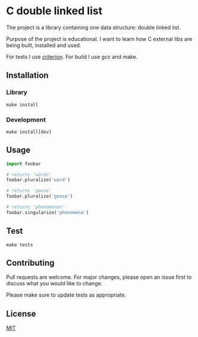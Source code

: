 # C double linked list

The project is a library containing one data structure: double linked list.

Purpose of the project is educational. I want to learn how C external libs are being built, installed and used.

For tests I use [criterion](https://github.com/Snaipe/Criterion).
For build I use gcc and make.


## Installation

### Library
```
make install
```

### Development
```
make install[dev]
```

## Usage

```python
import foobar

# returns 'words'
foobar.pluralize('word')

# returns 'geese'
foobar.pluralize('goose')

# returns 'phenomenon'
foobar.singularize('phenomena')
```

## Test

```
make tests
```

## Contributing

Pull requests are welcome. For major changes, please open an issue first
to discuss what you would like to change.

Please make sure to update tests as appropriate.

## License

[MIT](https://choosealicense.com/licenses/mit/)
